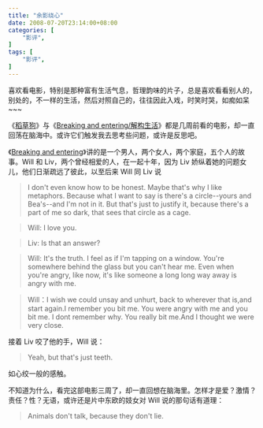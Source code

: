 ```yaml
---
title: "余影绕心"
date: 2008-07-20T23:14:00+08:00
categories: [
    "影评",
]
tags: [
    "影评",
]
---
```


喜欢看电影，特别是那种富有生活气息，哲理韵味的片子，总是喜欢看看别人的，别处的，不一样的生活，然后对照自己的，往往因此入戏，时笑时哭，如痴如呆~~~ 

《[稻草狗](http://movie.douban.com/subject/1293028/)》与《[Breaking and entering/解构生活](http://movie.douban.com/subject/1783774/)》都是几周前看的电影，却一直回荡在脑海中。或许它们触发我去思考些问题，或许是反思吧。 

<!--more-->

《[Breaking and entering](http://movie.douban.com/subject/1783774/)》讲的是一个男人，两个女人，两个家庭，五个人的故事。Will 和 Liv，两个曾经相爱的人，在一起十年，因为 Liv 娇纵着她的问题女儿，他们日渐疏远了彼此，以至后来 Will 同 Liv 说

> I don't even know how to be honest.
Maybe that's why I like metaphors.
Because what I want to say is there's a circle--yours 
and Bea's--and I'm not in it. 
But that's just to justify it, because there's a part of me so dark, 
that sees that circle as a cage.

> Will: I love you.

> Liv: Is that an answer?

> Will: It's the truth. I feel as if I'm tapping on a window. You're somewhere behind the glass but you can't hear me. Even when you're angry, like now, it's like someone a long long way away is angry with me.

> Will：I wish we could unsay and unhurt, back to wherever that is,and start again.I remember you bit me. You were angry with me and you bit me. I dont remember why. You really bit me.And I thought we were very close.

接着 Liv 咬了他的手，Will 说：
> Yeah, but that's just teeth.

如心绞一般的感触。

不知道为什么，看完这部电影三周了，却一直回想在脑海里。怎样才是爱？激情？责任？性？无语，或许还是片中东欧的妓女对 Will 说的那句话有道理：

>  Animals don't talk, because they don't lie.
